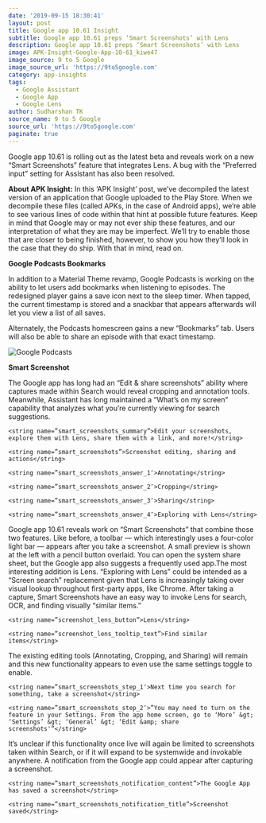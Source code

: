 ```yaml
---
date: '2019-09-15 18:30:41'
layout: post
title: Google app 10.61 Insight
subtitle: Google app 10.61 preps ‘Smart Screenshots’ with Lens
description: Google app 10.61 preps ‘Smart Screenshots’ with Lens
image: APK-Insight-Google-App-10-61_kiwe47
image_source: 9 to 5 Google
image_source_url: 'https://9to5google.com'
category: app-insights
tags:
  - Google Assistant
  - Google App
  - Google Lens
author: Sudharshan TK
source_name: 9 to 5 Google
source_url: 'https://9to5google.com'
paginate: true
---
```

Google app 10.61 is rolling out as the latest beta and reveals work on a new “Smart Screenshots” feature that integrates Lens. A bug with the “Preferred input” setting for Assistant has also been resolved.

**About APK Insight:** In this ‘APK Insight’ post, we’ve decompiled the latest version of an application that Google uploaded to the Play Store. When we decompile these files (called APKs, in the case of Android apps), we’re able to see various lines of code within that hint at possible future features. Keep in mind that Google may or may not ever ship these features, and our interpretation of what they are may be imperfect. We’ll try to enable those that are closer to being finished, however, to show you how they’ll look in the case that they do ship. With that in mind, read on.

**Google Podcasts Bookmarks**

In addition to a Material Theme revamp, Google Podcasts is working on the ability to let users add bookmarks when listening to episodes. The redesigned player gains a save icon next to the sleep timer. When tapped, the current timestamp is stored and a snackbar that appears afterwards will let you view a list of all saves.

Alternately, the Podcasts homescreen gains a new “Bookmarks” tab. Users will also be able to share an episode with that exact timestamp.



![Google Podcasts](https://res.cloudinary.com/read-write-tech/image/upload/v1568552674/google-app-10-61-podcasts-bookmarks-3_vpbeyc.png "Google Podcasts")

**Smart Screenshot**

The Google app has long had an “Edit & share screenshots” ability where captures made within Search would reveal cropping and annotation tools. Meanwhile, Assistant has long maintained a “What’s on my screen” capability that analyzes what you’re currently viewing for search suggestions.

```
<string name=”smart_screenshots_summary”>Edit your screenshots, explore them with Lens, share them with a link, and more!</string>
```

```
<string name=”smart_screenshots”>Screenshot editing, sharing and actions</string>
```

```
<string name=”smart_screenshots_answer_1″>Annotating</string>
```

```
<string name=”smart_screenshots_answer_2″>Cropping</string>
```

```
<string name=”smart_screenshots_answer_3″>Sharing</string>
```

```
<string name=”smart_screenshots_answer_4″>Exploring with Lens</string>
```

Google app 10.61 reveals work on “Smart Screenshots” that combine those two features. Like before, a toolbar — which interestingly uses a four-color light bar — appears after you take a screenshot. A small preview is shown at the left with a pencil button overlaid. You can open the system share sheet, but the Google app also suggests a frequently used app.The most interesting addition is Lens. “Exploring with Lens” could be intended as a “Screen search” replacement given that Lens is increasingly taking over visual lookup throughout first-party apps, like Chrome. After taking a capture, Smart Screenshots have an easy way to invoke Lens for search, OCR, and finding visually “similar items.”

```
<string name=”screenshot_lens_button”>Lens</string>
```

```
<string name=”screenshot_lens_tooltip_text”>Find similar items</string>
```

The existing editing tools (Annotating, Cropping, and Sharing) will remain and this new functionality appears to even use the same settings toggle to enable.

```
<string name=”smart_screenshots_step_1″>Next time you search for something, take a screenshot</string>
```

```
<string name=”smart_screenshots_step_2″>”You may need to turn on the feature in your Settings. From the app home screen, go to ‘More’ &gt; ‘Settings’ &gt; ‘General’ &gt; ‘Edit &amp; share screenshots'”</string>
```

It’s unclear if this functionality once live will again be limited to screenshots taken within Search, or if it will expand to be systemwide and invokable anywhere. A notification from the Google app could appear after capturing a screenshot.

```
<string name=”smart_screenshots_notification_content”>The Google App has saved a screenshot</string>
```

```
<string name=”smart_screenshots_notification_title”>Screenshot saved</string>
```
